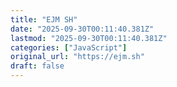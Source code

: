 ```yaml
---
title: "EJM SH"
date: "2025-09-30T00:11:40.381Z"
lastmod: "2025-09-30T00:11:40.381Z"
categories: ["JavaScript"]
original_url: "https://ejm.sh"
draft: false
---
```

